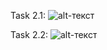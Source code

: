 Task 2.1:
![alt-текст](https://replit.com/@MikhailenkoDima/java-0-MikhailenkoDima#Solution/task%201.1.png "Текст заголовка логотипа 1")

Task 2.2:
![alt-текст](https://replit.com/@MikhailenkoDima/java-0-MikhailenkoDima#Solution/task%201.1.png "Текст заголовка логотипа 1")